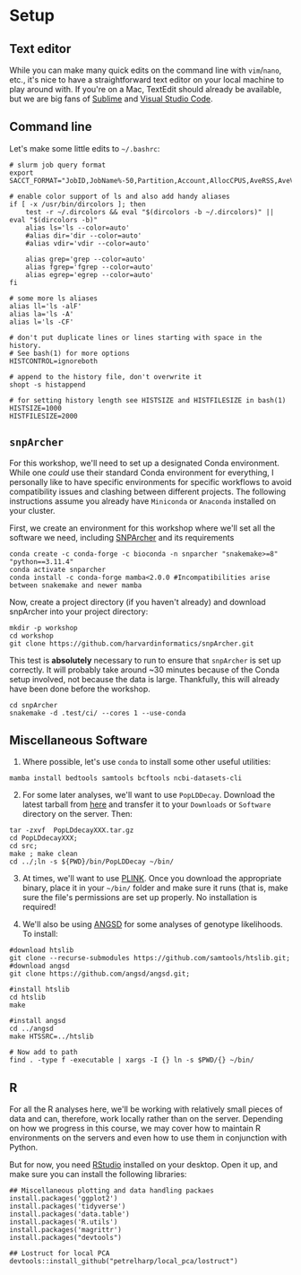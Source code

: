 # Setup



## Text editor

While you can make many quick edits on the command line with `vim`/`nano`, etc., it's nice to have a straightforward text editor on your local machine to play around with. If you're on a Mac, TextEdit should already be available, but we are big fans of [Sublime](https://www.sublimetext.com/) and [Visual Studio Code](https://code.visualstudio.com/). 

## Command line

Let's make some little edits to `~/.bashrc`:

```
# slurm job query format
export SACCT_FORMAT="JobID,JobName%-50,Partition,Account,AllocCPUS,AveRSS,AveVMSize,Elapsed,State,ExitCode"

# enable color support of ls and also add handy aliases
if [ -x /usr/bin/dircolors ]; then
    test -r ~/.dircolors && eval "$(dircolors -b ~/.dircolors)" || eval "$(dircolors -b)"
    alias ls='ls --color=auto'
    #alias dir='dir --color=auto'
    #alias vdir='vdir --color=auto'

    alias grep='grep --color=auto'
    alias fgrep='fgrep --color=auto'
    alias egrep='egrep --color=auto'
fi

# some more ls aliases
alias ll='ls -alF'
alias la='ls -A'
alias l='ls -CF'

# don't put duplicate lines or lines starting with space in the history.
# See bash(1) for more options
HISTCONTROL=ignoreboth

# append to the history file, don't overwrite it
shopt -s histappend

# for setting history length see HISTSIZE and HISTFILESIZE in bash(1)
HISTSIZE=1000
HISTFILESIZE=2000

```

## `snpArcher`

For this workshop, we'll need to set up a designated Conda environment. While one *could* use their standard Conda environment for everything, I personally like to have specific environments for specific workflows to avoid compatibility issues and clashing between different projects. The following instructions assume you already have `Miniconda` or `Anaconda` installed on your cluster.

First, we create an environment for this workshop where we'll set all the software we need, including [SNPArcher](https://snparcher.readthedocs.io/en/latest/) and its requirements


```
conda create -c conda-forge -c bioconda -n snparcher "snakemake>=8" "python==3.11.4"
conda activate snparcher
conda install -c conda-forge mamba<2.0.0 #Incompatibilities arise between snakemake and newer mamba
```

Now, create a project directory (if you haven't already) and download snpArcher into your project directory:

```
mkdir -p workshop
cd workshop
git clone https://github.com/harvardinformatics/snpArcher.git
```

This test is **absolutely** necessary to run to ensure that `snpArcher` is set up correctly. It will probably take around ~30 minutes because of the Conda setup involved, not because the data is large. Thankfully, this will already have been done before the workshop. 

```
cd snpArcher
snakemake -d .test/ci/ --cores 1 --use-conda
```


## Miscellaneous Software 

1) Where possible, let's use `conda` to install some other useful utilities:

```
mamba install bedtools samtools bcftools ncbi-datasets-cli
```

2) For some later analyses, we'll want to use `PopLDDecay`. Download the latest tarball from [here](https://github.com/BGI-shenzhen/PopLDdecay?tab=readme-ov-file) and transfer it to your `Downloads` or `Software` directory on the server. Then:

```
tar -zxvf  PopLDdecayXXX.tar.gz
cd PopLDdecayXXX;
cd src;
make ; make clean
cd ../;ln -s ${PWD}/bin/PopLDDecay ~/bin/
```

3) At times, we'll want to use [PLINK](https://www.cog-genomics.org/plink/). Once you download the appropriate binary, place it in your `~/bin/` folder and make sure it runs (that is, make sure the file's permissions are set up properly. No installation is required!


4) We'll also be using [ANGSD](https://www.popgen.dk/angsd/index.php/Main_Page) for some analyses of genotype likelihoods. To install:

```
#download htslib
git clone --recurse-submodules https://github.com/samtools/htslib.git;
#download angsd
git clone https://github.com/angsd/angsd.git;

#install htslib
cd htslib
make

#install angsd
cd ../angsd
make HTSSRC=../htslib

# Now add to path
find . -type f -executable | xargs -I {} ln -s $PWD/{} ~/bin/
```

## R
For all the R analyses here, we'll be working with relatively small pieces of data and can, therefore, work locally rather than on the server. Depending on how we progress in this course, we may cover how to maintain R environments on the servers and even how to use them in conjunction with Python.

But for now, you need [RStudio](https://posit.co/download/rstudio-desktop/) installed on your desktop. Open it up, and make sure you can install the following libraries:

```
## Miscellaneous plotting and data handling packaes
install.packages('ggplot2')
install.packages('tidyverse')
install.packages('data.table')
install.packages('R.utils')
install.packages('magrittr')
install.packages("devtools")

## Lostruct for local PCA
devtools::install_github("petrelharp/local_pca/lostruct")
```

